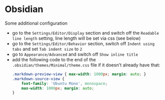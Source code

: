 # Obsidian

Some additional configuration
- go to the `Settings/Editor/Display` section and switch off the
  `Readable line length` setting, line length will be set via css (see below)
- go to the `Settings/Editor/Behavior` section, switch off `Indent using tabs`
  and set `Tab indent size` to `2`
- go to `Appearance/Advanced` and switch off `Show inline title`
- add the following code to the end of the `.obsidian/themes/Minimal/theme.css`
  file if it doesn't already have that:
  ```css
  .markdown-preview-view { max-width: 1000px; margin: auto; }
  .markdown-source-view {
      font-family: 'Ubuntu Mono', monospace;
      max-width: 1000px; margin: auto;
  }
  ```

